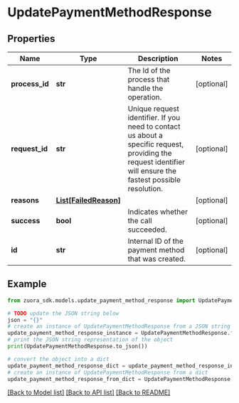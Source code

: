 # UpdatePaymentMethodResponse


## Properties

Name | Type | Description | Notes
------------ | ------------- | ------------- | -------------
**process_id** | **str** | The Id of the process that handle the operation.  | [optional] 
**request_id** | **str** | Unique request identifier. If you need to contact us about a specific request, providing the request identifier will ensure the fastest possible resolution.  | [optional] 
**reasons** | [**List[FailedReason]**](FailedReason.md) |  | [optional] 
**success** | **bool** | Indicates whether the call succeeded.  | [optional] 
**id** | **str** | Internal ID of the payment method that was created. | [optional] 

## Example

```python
from zuora_sdk.models.update_payment_method_response import UpdatePaymentMethodResponse

# TODO update the JSON string below
json = "{}"
# create an instance of UpdatePaymentMethodResponse from a JSON string
update_payment_method_response_instance = UpdatePaymentMethodResponse.from_json(json)
# print the JSON string representation of the object
print(UpdatePaymentMethodResponse.to_json())

# convert the object into a dict
update_payment_method_response_dict = update_payment_method_response_instance.to_dict()
# create an instance of UpdatePaymentMethodResponse from a dict
update_payment_method_response_from_dict = UpdatePaymentMethodResponse.from_dict(update_payment_method_response_dict)
```
[[Back to Model list]](../README.md#documentation-for-models) [[Back to API list]](../README.md#documentation-for-api-endpoints) [[Back to README]](../README.md)


